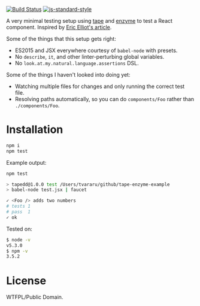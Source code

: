 [![Build Status](https://travis-ci.org/tvararu/tape-enzyme-example.svg)](https://travis-ci.org/tvararu/tape-enzyme-example) [![js-standard-style](https://img.shields.io/badge/code%20style-standard-brightgreen.svg)](http://standardjs.com/)

A very minimal testing setup using [tape](https://github.com/substack/tape) and [enzyme](https://github.com/airbnb/enzyme) to test a React component. Inspired by [Eric Elliot's article](https://medium.com/javascript-scene/why-i-use-tape-instead-of-mocha-so-should-you-6aa105d8eaf4).

Some of the things that this setup gets right:

- ES2015 and JSX everywhere courtesy of `babel-node` with presets.
- No `describe`, `it`, and other linter-perturbing global variables.
- No `look.at.my.natural.language.assertions` DSL.

Some of the things I haven't looked into doing yet:

- Watching multiple files for changes and only running the correct test file.
- Resolving paths automatically, so you can do `components/Foo` rather than `./components/Foo`.

# Installation

```bash
npm i
npm test
```

Example output:
```bash
npm test

> tapedd@1.0.0 test /Users/tvararu/github/tape-enzyme-example
> babel-node test.jsx | faucet

✓ <Foo /> adds two numbers
# tests 1
# pass  1
✓ ok
```

Tested on:

```bash
$ node -v
v5.3.0
$ npm -v
3.5.2
```

# License

WTFPL/Public Domain.

